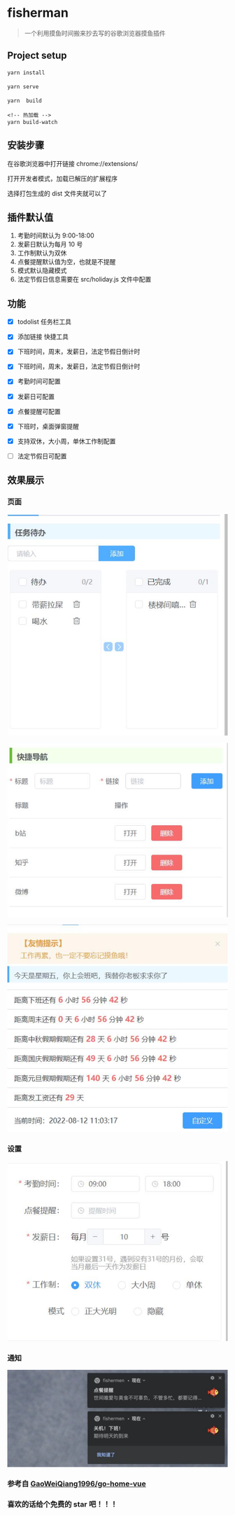 # fisherman
>  一个利用摸鱼时间搬来抄去写的谷歌浏览器摸鱼插件

## Project setup
```
yarn install

yarn serve

yarn  build 

<!-- 热加载 -->
yarn build-watch

```

## 安装步骤

在谷歌浏览器中打开链接 chrome://extensions/

打开开发者模式，加载已解压的扩展程序

选择打包生成的 dist 文件夹就可以了

## 插件默认值

1. 考勤时间默认为 9:00-18:00
2. 发薪日默认为每月 10 号
3. 工作制默认为双休
4. 点餐提醒默认值为空，也就是不提醒
5. 模式默认隐藏模式
6. 法定节假日信息需要在 src/holiday.js 文件中配置

## 功能
- [x] todolist 任务栏工具
- [x] 添加链接 快捷工具
- [x] 下班时间，周末，发薪日，法定节假日倒计时
- [x] 下班时间，周末，发薪日，法定节假日倒计时
- [x] 考勤时间可配置
- [x] 发薪日可配置
- [x] 点餐提醒可配置
- [x] 下班时，桌面弹窗提醒
- [x] 支持双休，大小周，单休工作制配置
- [ ] 法定节假日可配置


## 效果展示

### 页面

![demo1.jpg](https://raw.githubusercontent.com/yaoliqu/fisherman/master/src/assets/demo1.jpg)

![demo2.jpg](https://raw.githubusercontent.com/yaoliqu/fisherman/master/src/assets/demo2.jpg)

![demo3.jpg](https://raw.githubusercontent.com/yaoliqu/fisherman/master/src/assets/demo3.jpg)

### 设置

![demo4.jpg](https://raw.githubusercontent.com/yaoliqu/fisherman/master/src/assets/demo4.jpg)


### 通知

![demo5.jpg](https://raw.githubusercontent.com/yaoliqu/fisherman/master/src/assets/demo5.jpg)


### 参考自  [GaoWeiQiang1996/go-home-vue](https://gitee.com/GaoWeiQiang1996/go-home-vue)


### 喜欢的话给个免费的 star 吧！！！